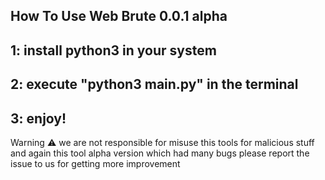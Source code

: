 How To Use Web Brute 0.0.1 alpha
--------------------

1: install python3 in your system
---------------
2: execute "python3 main.py" in the terminal
---------------
3: enjoy!
---------------

Warning ⚠️ we are not responsible for misuse this tools for malicious stuff and again this tool alpha version which had many bugs please report the issue to us for getting more improvement 

